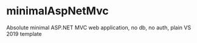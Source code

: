 # minimalAspNetMvc
Absolute minimal ASP.NET MVC web application, no db, no auth, plain VS 2019 template
